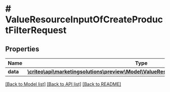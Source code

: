 # # ValueResourceInputOfCreateProductFilterRequest

## Properties

Name | Type | Description | Notes
------------ | ------------- | ------------- | -------------
**data** | [**\criteo\api\marketingsolutions\preview\Model\ValueResourceOfCreateProductFilterRequest**](ValueResourceOfCreateProductFilterRequest.md) |  | [optional]

[[Back to Model list]](../../README.md#models) [[Back to API list]](../../README.md#endpoints) [[Back to README]](../../README.md)
